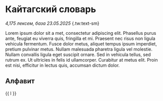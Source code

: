 # Кайтагский словарь

*4,175 лексем, база 23.05.2025* {.tw:text-sm}

Lorem ipsum dolor sit a met, consectetur adipiscing elit. Phasellus purus ante, feugiat eu viverra quis, fringilla et mi. Praesent nec risus non ligula vehicula fermentum. Fusce dolor metus, aliquet tempus ipsum imperdiet, pretium pulvinar metus. Nullam malesuada pharetra ligula vel molestie. Nullam convallis ligula eget suscipit ornare. Sed in vehicula tellus, sed rutrum ex. Ut ultricies in felis id ullamcorper. Curabitur at metus elit. Proin est nisi, efficitur in lectus quis, accumsan dictum dolor.

## Алфавит

<script setup>
import { alphabet } from '../../../.vitepress/alphabet';
</script>

<div class='letters tw:flex tw:flex-wrap tw:capitalize'>
    <a v-for="l in alphabet" :href='"./"+l' class="tw:p-2">{{ l }}</a>
</div>

